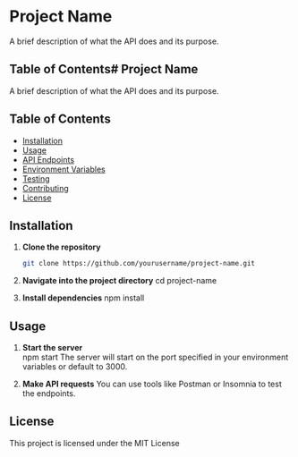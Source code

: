 # Project Name

A brief description of what the API does and its purpose.

## Table of Contents# Project Name

A brief description of what the API does and its purpose.

## Table of Contents

- [Installation](#installation)
- [Usage](#usage)
- [API Endpoints](#api-endpoints)
- [Environment Variables](#environment-variables)
- [Testing](#testing)
- [Contributing](#contributing)
- [License](#license)

## Installation

1. **Clone the repository**  
   ```bash
   git clone https://github.com/yourusername/project-name.git

2. **Navigate into the project directory**
  cd project-name

3. **Install dependencies**
   npm install

## Usage
1. **Start the server**  
  npm start
  The server will start on the port specified in your environment variables or default to 3000.

2. **Make API requests**
You can use tools like Postman or Insomnia to test the endpoints.

## License
This project is licensed under the MIT License
